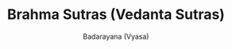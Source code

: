 ---
title: "Brahma Sutras (Vedanta Sutras)"
author: ["Badarayana (Vyasa)"]
year: -200
language: ["Sanskrit", "English"]
genre: ["Philosophy", "Religious Texts", "Classical Literature"]
description: "The Brahma Sutras represent Vedanta philosophy's foundational text, systematizing Upanishadic teachings on Brahman through approximately 555 cryptic aphorisms addressing ultimate reality's nature, world's relation to Brahman, individual self's status, meditation practices, and liberation path. Composed around 2nd century BCE and attributed to Badarayana (identified with Vyasa), this seminal work establishes Vedanta as systematic philosophy: reconciling apparently contradictory Upanishadic passages, refuting rival interpretations (Samkhya, Yoga, Buddhism, Jainism), and presenting coherent theological-philosophical framework. The sutras' extreme brevity and ambiguity enabled diverse interpretations, spawning major Vedantic schools—Shankara's Advaita (non-dualism), Ramanuja's Vishishtadvaita (qualified non-dualism), Madhva's Dvaita (dualism)—each claiming authentic representation through detailed commentaries. Beyond sectarian divisions, the Brahma Sutras established systematic Upanishadic interpretation as legitimate philosophical enterprise, Vedanta as intellectually rigorous tradition engaging competitors rationally, and scriptural exegesis requiring logical consistency alongside textual fidelity, profoundly influencing Hindu philosophical-theological thought."
collections: ['philosophy', 'religious-texts', 'classical-literature', 'ancient-wisdom', 'philosophy']
sources:
  - name: "Internet Archive (Thibaut translation with Shankara commentary)"
    url: "https://archive.org/details/vedantasutrassh00shagoog"
    type: "other"
  - name: "Sacred Books of the East (Thibaut translation)"
    url: "https://www.sacred-texts.com/hin/sbe34/index.htm"
    type: "other"
references:
  - name: "Wikipedia: Brahma Sutras"
    url: "https://en.wikipedia.org/wiki/Brahma_Sutras"
    type: "wikipedia"
  - name: "Wikipedia: Badarayana"
    url: "https://en.wikipedia.org/wiki/Badarayana"
    type: "wikipedia"
  - name: "Wikipedia: Vedanta"
    url: "https://en.wikipedia.org/wiki/Vedanta"
    type: "wikipedia"
  - name: "Wikipedia: Adi Shankara"
    url: "https://en.wikipedia.org/wiki/Adi_Shankara"
    type: "wikipedia"
  - name: "Open Library: Brahma Sutras (Vedanta Sutras) year"
    url: "https://openlibrary.org/search?q=Brahma+Sutras+Vedanta+Sutras+year+-200+Badarayana+Vyasa"
    type: "other"
featured: false
publishDate: 2025-10-30
tags: ['classical-literature', 'philosophy', 'veda', 'religious']
---